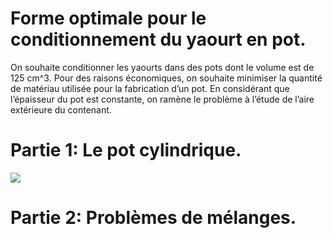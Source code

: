 Forme optimale pour le conditionnement du yaourt en pot.
========================================================

On souhaite conditionner les yaourts dans des pots dont le volume est de 125 cm^3. Pour des raisons économiques, on souhaite minimiser la quantité de matériau utilisée pour
 la fabrication d’un pot. En considérant que l’épaisseur du pot est constante, on ramène le problème à l’étude de l’aire extérieure du contenant.

Partie 1: Le pot cylindrique.
============================

![](https://github.com/mathlorgues/MPS/blob/master/Alimentation/Activit%C3%A9%204/Cylindre.png)




Partie 2: Problèmes de mélanges.
===============================
